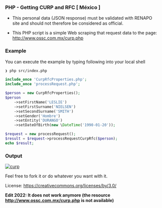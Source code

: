 ### PHP - Getting CURP and RFC [ México ]


- This personal data (JSON response) must be validated with RENAPO site and should not therefore be considered as official.

- This PHP script is a simple Web scraping that request data to the page: http://www.ossc.com.mx/curp.php


### Example

You can execute the example by typing following into your local shell

```bash
❯ php src/index.php
```


```php
include_once 'CurpRfcProperties.php';
include_once 'processRequest.php';

$person = new CurpRfcProperties();
$person
    ->setFirstName('LESLIE')
    ->setFirstSurname('NIELSEN')
    ->setSecondSurname('SMITH')
    ->setGender('Hombre')
    ->setEntity('DURANGO')
    ->setDateOfBirth(new \DateTime('1990-01-20'));

$request = new processRequest();
$result = $request->processRequestCurpRfc($person);
echo $result;

```
### Output

<a href="https://ibb.co/gDyBin"><img src="https://image.ibb.co/mrkrin/curp.jpg" alt="curp" border="0"></a>


Feel free to fork it or do whatever you want with it.

License: https://creativecommons.org/licenses/by/3.0/

**Edit 2022: It does not work anymore (the resource http://www.ossc.com.mx/curp.php is not available)**
